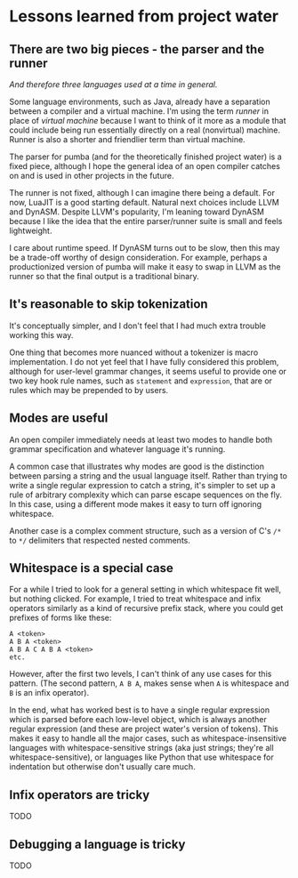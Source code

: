 # Lessons learned from project water

## There are two big pieces - the parser and the runner
*And therefore three languages used at a time in general.*

Some language environments, such as Java, already have a separation between a compiler and a
virtual machine. I'm using the term *runner* in place of *virtual machine* because I want to
think of it more as a module that could include being run essentially directly on a real
(nonvirtual) machine. Runner is also a shorter and friendlier term than virtual machine.

The parser for pumba (and for the theoretically finished project water) is a fixed piece, although
I hope the general idea of an open compiler catches on and is used in other projects in the future.

The runner is not fixed, although I can imagine there being a default. For now, LuaJIT is a good
starting default. Natural next choices include LLVM and DynASM. Despite LLVM's popularity, I'm
leaning toward DynASM because I like the idea that the entire parser/runner suite is small and
feels lightweight.

I care about runtime speed. If DynASM turns out to be slow, then this may be a trade-off worthy of
design consideration.
For example, perhaps a productionized version of pumba will make it easy to swap in LLVM as the
runner so that the final output is a traditional binary.

## It's reasonable to skip tokenization

It's conceptually simpler, and I don't feel that I had much extra
trouble working this way.

One thing that becomes more nuanced without a tokenizer is macro implementation.
I do not yet feel that I have fully considered this problem, although for user-level grammar
changes, it seems useful to provide one or two key hook rule names, such as `statement` and
`expression`, that are or rules which may be prepended to by users.

## Modes are useful

An open compiler immediately needs at least two modes to handle both grammar specification
and whatever language it's running.

A common case that illustrates why modes are good is the distinction between parsing a string
and the usual language itself. Rather than trying to write a single regular expression to catch
a string, it's simpler to set up a rule of arbitrary complexity which can parse escape sequences
on the fly. In this case, using a different mode makes it easy to turn off ignoring whitespace.

Another case is a complex comment structure, such as a version
of C's `/*` to `*/` delimiters that respected nested comments.

## Whitespace is a special case

For a while I tried to look for a general setting in which whitespace fit well, but nothing
clicked. For example, I tried to treat whitespace and infix operators similarly as a kind of
recursive prefix stack, where you could get prefixes of forms like these:

    A <token>
    A B A <token>
    A B A C A B A <token>
    etc.

However, after the first two levels, I can't think of any use cases for this pattern. (The second
pattern, `A B A`, makes sense when `A` is whitespace and `B` is an infix operator).

In the end, what has worked best is to have a single regular expression which is parsed before each
low-level object, which is always another regular expression (and these are project water's version
of tokens). This makes it easy to handle all the major cases, such as whitespace-insensitive
languages with whitespace-sensitive strings (aka just strings; they're all whitespace-sensitive),
or languages like Python that use whitespace for indentation but otherwise don't usually care much.

## Infix operators are tricky

TODO

## Debugging a language is tricky

TODO
